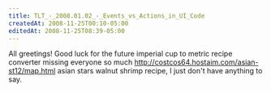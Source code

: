 ```yaml
---
title: TLT_-_2008.01.02_-_Events_vs_Actions_in_UI_Code
createdAt: 2008-11-25T00:10-05:00
editedAt: 2008-11-25T08:39-05:00
---
```


All greetings! Good luck for the future imperial cup to metric recipe converter missing everyone so much http://costcos64.hostaim.com/asian-st12/map.html asian stars walnut shrimp recipe,  I just don't have anything to say.

